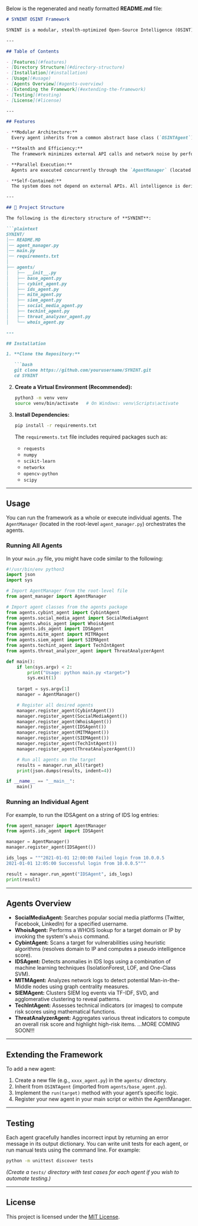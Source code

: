 Below is the regenerated and neatly formatted **README.md** file:

```markdown
# SYNINT OSINT Framework

SYNINT is a modular, stealth-optimized Open-Source Intelligence (OSINT) framework designed to integrate multiple agents for comprehensive data gathering, analysis, and threat intelligence. The system is self-contained, does not rely on external APIs, and emphasizes minimal network noise and low resource usage.

---

## Table of Contents

- [Features](#features)
- [Directory Structure](#directory-structure)
- [Installation](#installation)
- [Usage](#usage)
- [Agents Overview](#agents-overview)
- [Extending the Framework](#extending-the-framework)
- [Testing](#testing)
- [License](#license)

---

## Features

- **Modular Architecture:**  
  Every agent inherits from a common abstract base class (`OSINTAgent`) defined in `agents/base_agent.py` and implements a standard `run(target)` method. This design enables easy integration of new agents.

- **Stealth and Efficiency:**  
  The framework minimizes external API calls and network noise by performing all operations locally. It utilizes optimized algorithms and minimal logging to remain unobtrusive.

- **Parallel Execution:**  
  Agents are executed concurrently through the `AgentManager` (located in `agent_manager.py`) using Python’s `ThreadPoolExecutor`, reducing overall processing time.

- **Self-Contained:**  
  The system does not depend on external APIs. All intelligence is derived using local computations (e.g., ML-based anomaly detection, graph analysis, Fourier transforms).

---

## 📂 Project Structure

The following is the directory structure of **SYNINT**:

```plaintext
SYNINT/
│── README.MD
│── agent_manager.py
│── main.py
│── requirements.txt
│
├── agents/
│   ├── __init__.py
│   ├── base_agent.py
│   ├── cybint_agent.py
│   ├── ids_agent.py
│   ├── mitm_agent.py
│   ├── siem_agent.py
│   ├── social_media_agent.py
│   ├── techint_agent.py
│   ├── threat_analyzer_agent.py
│   └── whois_agent.py

---

## Installation

1. **Clone the Repository:**

   ```bash
   git clone https://github.com/yourusername/SYNINT.git
   cd SYNINT
   ```

2. **Create a Virtual Environment (Recommended):**

   ```bash
   python3 -m venv venv
   source venv/bin/activate   # On Windows: venv\Scripts\activate
   ```

3. **Install Dependencies:**

   ```bash
   pip install -r requirements.txt
   ```

   The `requirements.txt` file includes required packages such as:
   - `requests`
   - `numpy`
   - `scikit-learn`
   - `networkx`
   - `opencv-python`
   - `scipy`

---

## Usage

You can run the framework as a whole or execute individual agents. The `AgentManager` (located in the root-level `agent_manager.py`) orchestrates the agents.

### Running All Agents

In your `main.py` file, you might have code similar to the following:

```python
#!/usr/bin/env python3
import json
import sys

# Import AgentManager from the root-level file
from agent_manager import AgentManager

# Import agent classes from the agents package
from agents.cybint_agent import CybintAgent
from agents.social_media_agent import SocialMediaAgent
from agents.whois_agent import WhoisAgent
from agents.ids_agent import IDSAgent
from agents.mitm_agent import MITMAgent
from agents.siem_agent import SIEMAgent
from agents.techint_agent import TechIntAgent
from agents.threat_analyzer_agent import ThreatAnalyzerAgent

def main():
    if len(sys.argv) < 2:
        print("Usage: python main.py <target>")
        sys.exit(1)
    
    target = sys.argv[1]
    manager = AgentManager()

    # Register all desired agents
    manager.register_agent(CybintAgent())
    manager.register_agent(SocialMediaAgent())
    manager.register_agent(WhoisAgent())
    manager.register_agent(IDSAgent())
    manager.register_agent(MITMAgent())
    manager.register_agent(SIEMAgent())
    manager.register_agent(TechIntAgent())
    manager.register_agent(ThreatAnalyzerAgent())

    # Run all agents on the target
    results = manager.run_all(target)
    print(json.dumps(results, indent=4))

if __name__ == "__main__":
    main()
```

### Running an Individual Agent

For example, to run the IDSAgent on a string of IDS log entries:

```python
from agent_manager import AgentManager
from agents.ids_agent import IDSAgent

manager = AgentManager()
manager.register_agent(IDSAgent())

ids_logs = """2021-01-01 12:00:00 Failed login from 10.0.0.5
2021-01-01 12:05:00 Successful login from 10.0.0.5"""

result = manager.run_agent("IDSAgent", ids_logs)
print(result)
```

---

## Agents Overview

- **SocialMediaAgent:** Searches popular social media platforms (Twitter, Facebook, LinkedIn) for a specified username.
- **WhoisAgent:** Performs a WHOIS lookup for a target domain or IP by invoking the system's `whois` command.
- **CybintAgent:** Scans a target for vulnerabilities using heuristic algorithms (resolves domain to IP and computes a pseudo intelligence score).
- **IDSAgent:** Detects anomalies in IDS logs using a combination of machine learning techniques (IsolationForest, LOF, and One-Class SVM).
- **MITMAgent:** Analyzes network logs to detect potential Man-in-the-Middle nodes using graph centrality measures.
- **SIEMAgent:** Clusters SIEM log events via TF-IDF, SVD, and agglomerative clustering to reveal patterns.
- **TechIntAgent:** Assesses technical indicators (or images) to compute risk scores using mathematical functions.
- **ThreatAnalyzerAgent:** Aggregates various threat indicators to compute an overall risk score and highlight high-risk items.
...MORE COMING SOON!!!

---

## Extending the Framework

To add a new agent:

1. Create a new file (e.g., `xxxx_agent.py`) in the `agents/` directory.
2. Inherit from `OSINTAgent` (imported from `agents/base_agent.py`).
3. Implement the `run(target)` method with your agent’s specific logic.
4. Register your new agent in your main script or within the AgentManager.

---

## Testing

Each agent gracefully handles incorrect input by returning an error message in its output dictionary. You can write unit tests for each agent, or run manual tests using the command line. For example:

```bash
python -m unittest discover tests
```

*(Create a `tests/` directory with test cases for each agent if you wish to automate testing.)*

---

## License

This project is licensed under the [MIT License](LICENSE).
```
